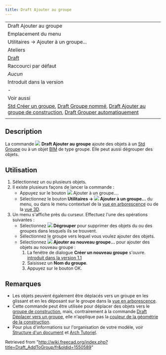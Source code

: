 ```yaml
---
title: Draft Ajouter au groupe
---
```

|  |
| --- |
| Draft Ajouter au groupe |
| Emplacement du menu |
| Utilitaires → Ajouter à un groupe... |
| Ateliers |
| [Draft](/Draft_Workbench/fr "Draft Workbench/fr") |
| Raccourci par défaut |
| *Aucun* |
| Introduit dans la version |
| - |
| Voir aussi |
| [Std Créer un groupe](/Std_Group/fr "Std Group/fr"), [Draft Groupe nommé](/Draft_AddNamedGroup/fr "Draft AddNamedGroup/fr"), [Draft Ajouter au groupe de construction](/Draft_AddConstruction/fr "Draft AddConstruction/fr"), [Draft Grouper automatiquement](/Draft_AutoGroup/fr "Draft AutoGroup/fr") |
|  |

## Description

La commande ![](/images/Draft_AddToGroup.svg) **Draft Ajouter au groupe** ajoute des objets à un [Std Groupe](/Std_Group/fr "Std Group/fr") ou à un objet [BIM](/BIM_Workbench/fr "BIM Workbench/fr") de type groupe. Elle peut aussi dégrouper des objets.

## Utilisation

1. Sélectionnez un ou plusieurs objets.
2. Il existe plusieurs façons de lancer la commande :
   * Appuyez sur le bouton ![](/images/Draft_AddToGroup.svg) Ajouter à un groupe....
   * Sélectionnez le bouton **Utilitaires → ![](/images/Draft_AddToGroup.svg) Ajouter à un groupe...** du menu, ou dans le menu contextuel de la [vue en arborescence](/Tree_view/fr "Tree view/fr") ou de la [vue 3D](/3D_view/fr "3D view/fr").
3. Un menu s'affiche près du curseur. Effectuez l'une des opérations suivantes :
   * Sélectionnez **![](/images/List-remove.svg) Dégrouper** pour supprimer des objets du ou des groupes dans lesquels ils se trouvent.
   * Sélectionnez le groupe vers lequel vous voulez ajouter des objets.
   * Sélectionnez **![](/images/List-add.svg) Ajouter au nouveau groupe...** pour ajouter des objets au nouveau groupe :
     1. La fenêtre de dialogue **Créer un nouveau groupe** s'ouvre. [introduit dans la version 1.1](/Release_notes_1.1/fr "Release notes 1.1/fr")
     2. Saisissez un **Nom du groupe**.
     3. Appuyez sur le bouton OK.

## Remarques

* Les objets peuvent également être déplacés vers un groupe en les glissant et en les déposant sur le groupe dans la [vue en arborescence](/Tree_view/fr "Tree view/fr").
* Cette commande peut être utilisée pour déplacer des objets vers le [groupe de construction](/Draft_ToggleConstructionMode/fr "Draft ToggleConstructionMode/fr"), mais, contrairement à la commande [Draft Déplacer vers un groupe](/Draft_AddConstruction/fr "Draft AddConstruction/fr"), elle n'applique pas la [couleur de la géométrie de la construction](/Draft_ToggleConstructionMode/fr#Pr.C3.A9f.C3.A9rences "Draft ToggleConstructionMode/fr").
* Pour plus d'informations sur l'organisation de votre modèle, voir [Structure d'un document](/Document_structure/fr "Document structure/fr") et [Arch Tutoriel](/Arch_tutorial/fr#Organiser_votre_mod.C3.A8le "Arch tutorial/fr").

Retrieved from "<http://wiki.freecad.org/index.php?title=Draft_AddToGroup/fr&oldid=1550589>"